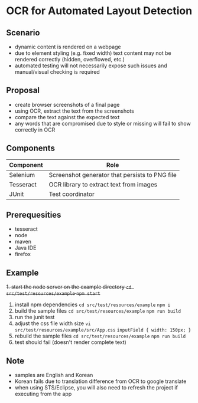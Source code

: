 # OCR for Automated Layout Detection

## Scenario

- dynamic content is rendered on a webpage
- due to element styling (e.g. fixed width) text content may not be rendered correctly (hidden, overflowed, etc.)
- automated testing will not necessarily expose such issues and manual/visual checking is required

## Proposal

- create browser screenshots of a final page
- using OCR, extract the text from the screenshots
- compare the text against the expected text
- any words that are compromised due to style or missing will fail to show correctly in OCR

## Components

| Component | Role |
|-----------|------|
| Selenium | Screenshot generator that persists to PNG file |
| Tesseract | OCR library to extract text from images |
| JUnit | Test coordinator |


## Prerequesities

- tesseract 
- node
- maven
- Java IDE
- firefox


## Example

~~1. start the node server on the example directory
`cd src/test/resources/example`
`npm start`~~
1. install npm dependencies
`cd src/test/resources/example`
`npm i`
2. build the sample files
`cd src/test/resources/example`
`npm run build`
3. run the junit test
4. adjust the css file width size
`vi src/test/resources/example/src/App.css`
`inputField { width: 150px; }`
5. rebuild the sample files
`cd src/test/resources/example`
`npm run build`
6. test should fail (doesn't render complete text)


## Note

- samples are English and Korean
- Korean fails due to translation difference from OCR to google translate
- when using STS/Eclipse, you will also need to refresh the project if executing from the app




